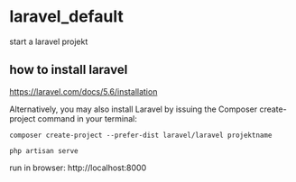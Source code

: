 # laravel_default
start a laravel projekt


## how to install laravel

https://laravel.com/docs/5.6/installation

Alternatively, you may also install Laravel by issuing the Composer create-project command in your terminal:

```
composer create-project --prefer-dist laravel/laravel projektname

php artisan serve

```

run in browser: http://localhost:8000
